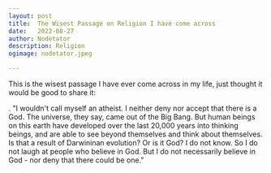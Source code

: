 ```yaml
---
layout: post
title:	The Wisest Passage on Religion I have come across
date:	2022-08-27
author:	Nodetator
description: Religion
ogimage: nodetator.jpeg

---
```


This is the wisest passage I have ever come across in my life, just thought it would be good to share it:

. "I wouldn't call myself an atheist. I neither deny nor accept that there is a God. The universe, they say, came out of the Big Bang. But human beings on this earth have developed over the last 20,000 years into thinking beings, and are able to see beyond themselves and think about themselves. Is that a result of Darwininan evolution? Or is it God? I do not know. So I do not laugh at people who believe in God. But I do not necessarily believe in God - nor deny that there could be one."
